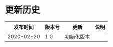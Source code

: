 # 更新历史 #
| 发布时间   | 版本号 | 更新       | 说明 |
| ---------- | ------ | ---------- | ---- |
| 2020-02-20 | 1.0  | 初始化版本 |      |
